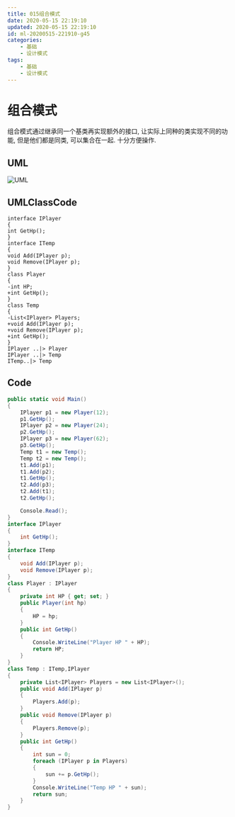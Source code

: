 ```yaml
---
title: 015组合模式
date: 2020-05-15 22:19:10
updated: 2020-05-15 22:19:10
id: ml-20200515-221910-g45
categories:
	- 基础
	- 设计模式
tags: 
	- 基础
	- 设计模式
---
```


# 组合模式

组合模式通过继承同一个基类再实现额外的接口, 让实际上同种的类实现不同的功能, 但是他们都是同类, 可以集合在一起. 十分方便操作.
<!--more-->
## UML

![UML](http://www.plantuml.com/plantuml/png/SoWkIImgAStDuShCAqajIajCJbNm3CX9h4mjuge6YIcufvPu56XeMdFL8Yi9ISqj02eeoyzCKN1CIT60wb4eqBI620QbvkQNfIB4mGOavoGM5ol0ZTS5cUyHOCsbZR08IHtK3bsVpE8I6wX1Tb3TnK1DM2tNncuxfXqmEJsz6fYXA68Gwy4UHN0TKlDIW8450000)

## UMLClassCode

```
interface IPlayer
{
int GetHp();
}
interface ITemp
{
void Add(IPlayer p);
void Remove(IPlayer p);
}
class Player
{
-int HP;
+int GetHp();
}
class Temp
{
-List<IPlayer> Players;
+void Add(IPlayer p);
+void Remove(IPlayer p);
+int GetHp();
}
IPlayer ..|> Player
IPlayer ..|> Temp
ITemp..|> Temp
```

## Code

```C#
public static void Main()
{
    IPlayer p1 = new Player(12);
    p1.GetHp();
    IPlayer p2 = new Player(24);
    p2.GetHp();
    IPlayer p3 = new Player(62);
    p3.GetHp();
    Temp t1 = new Temp();
    Temp t2 = new Temp();
    t1.Add(p1);
    t1.Add(p2);
    t1.GetHp();
    t2.Add(p3);
    t2.Add(t1);
    t2.GetHp();

    Console.Read();
}
interface IPlayer
{
    int GetHp();
}
interface ITemp
{
    void Add(IPlayer p);
    void Remove(IPlayer p);
}
class Player : IPlayer
{
    private int HP { get; set; }
    public Player(int hp)
    {
        HP = hp;
    }
    public int GetHp()
    {
        Console.WriteLine("Player HP " + HP);
        return HP;
    }
}
class Temp : ITemp,IPlayer
{
    private List<IPlayer> Players = new List<IPlayer>();
    public void Add(IPlayer p)
    {
        Players.Add(p);
    }
    public void Remove(IPlayer p)
    {
        Players.Remove(p);
    }
    public int GetHp()
    {
        int sun = 0;
        foreach (IPlayer p in Players)
        {
            sun += p.GetHp();
        }
        Console.WriteLine("Temp HP " + sun);
        return sun;
    }
}
```